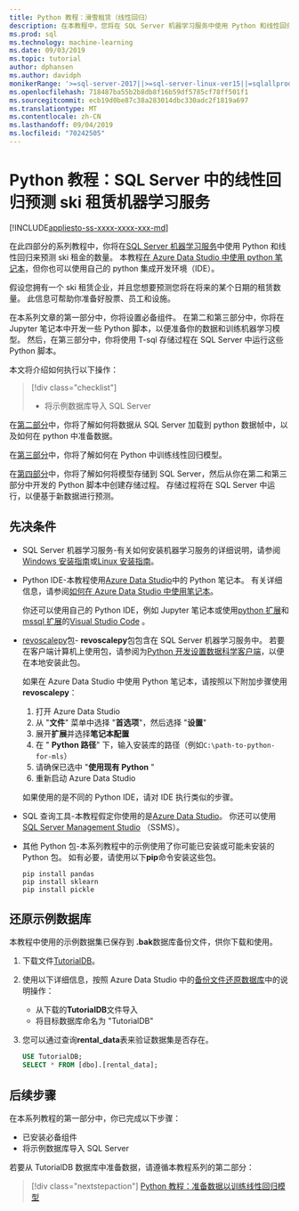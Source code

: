 ```yaml
---
title: Python 教程：滑雪租赁（线性回归）
description: 在本教程中，您将在 SQL Server 机器学习服务中使用 Python 和线性回归来预测滑雪租赁的数量。
ms.prod: sql
ms.technology: machine-learning
ms.date: 09/03/2019
ms.topic: tutorial
author: dphansen
ms.author: davidph
monikerRange: '>=sql-server-2017||>=sql-server-linux-ver15||=sqlallproducts-allversions'
ms.openlocfilehash: 718487ba55b2b8db8f16b59df5785cf78ff501f1
ms.sourcegitcommit: ecb19d0be87c38a283014dbc330adc2f1819a697
ms.translationtype: MT
ms.contentlocale: zh-CN
ms.lasthandoff: 09/04/2019
ms.locfileid: "70242505"
---
```

# <a name="python-tutorial-predict-ski-rental-with-linear-regression-in-sql-server-machine-learning-services"></a>Python 教程：SQL Server 中的线性回归预测 ski 租赁机器学习服务
[!INCLUDE[appliesto-ss-xxxx-xxxx-xxx-md](../../includes/appliesto-ss-xxxx-xxxx-xxx-md.md)]

在此四部分的系列教程中，你将在[SQL Server 机器学习服务](../what-is-sql-server-machine-learning.md)中使用 Python 和线性回归来预测 ski 租金的数量。 本教程[在 Azure Data Studio 中使用 python 笔记本](../../azure-data-studio/sql-notebooks.md)，但你也可以使用自己的 python 集成开发环境（IDE）。

假设您拥有一个 ski 租赁企业，并且您想要预测您将在将来的某个日期的租赁数量。 此信息可帮助你准备好股票、员工和设施。

在本系列文章的第一部分中，你将设置必备组件。 在第二和第三部分中，你将在 Jupyter 笔记本中开发一些 Python 脚本，以便准备你的数据和训练机器学习模型。 然后，在第三部分中，你将使用 T-sql 存储过程在 SQL Server 中运行这些 Python 脚本。

本文将介绍如何执行以下操作：

> [!div class="checklist"]
> * 将示例数据库导入 SQL Server 

在[第二部分](python-ski-rental-linear-regression-prepare-data.md)中，你将了解如何将数据从 SQL Server 加载到 python 数据帧中，以及如何在 python 中准备数据。

在[第三部分](python-ski-rental-linear-regression-train-model.md)中，你将了解如何在 Python 中训练线性回归模型。

在[第四部分](python-ski-rental-linear-regression-deploy-model.md)中，你将了解如何将模型存储到 SQL Server，然后从你在第二和第三部分中开发的 Python 脚本中创建存储过程。 存储过程将在 SQL Server 中运行，以便基于新数据进行预测。

## <a name="prerequisites"></a>先决条件

* SQL Server 机器学习服务-有关如何安装机器学习服务的详细说明，请参阅[Windows 安装指南](../install/sql-machine-learning-services-windows-install.md)或[Linux 安装指南](../../linux/sql-server-linux-setup-machine-learning.md?toc=%2Fsql%2Fadvanced-analytics%2Ftoc.json)。

* Python IDE-本教程使用[Azure Data Studio](../../azure-data-studio/what-is.md)中的 Python 笔记本。 有关详细信息，请参阅[如何在 Azure Data Studio 中使用笔记本](../../azure-data-studio/sql-notebooks.md)。 

    你还可以使用自己的 Python IDE，例如 Jupyter 笔记本或使用[python 扩展](https://marketplace.visualstudio.com/items?itemName=ms-python.python)和[mssql 扩展](https://marketplace.visualstudio.com/items?itemName=ms-mssql.mssql)的[Visual Studio Code](https://code.visualstudio.com/docs) 。 

* [revoscalepy](../python/ref-py-revoscalepy.md)包- **revoscalepy**包包含在 SQL Server 机器学习服务中。 若要在客户端计算机上使用包，请参阅为[Python 开发设置数据科学客户端](../python/setup-python-client-tools-sql.md)，以便在本地安装此包。

    如果在 Azure Data Studio 中使用 Python 笔记本，请按照以下附加步骤使用**revoscalepy**：

    1. 打开 Azure Data Studio
    1. 从 "**文件**" 菜单中选择 "**首选项**"，然后选择 "**设置**"
    1. 展开**扩展**并选择**笔记本配置**
    1. 在 " **Python 路径**" 下，输入安装库的路径（例如`C:\path-to-python-for-mls`）
    1. 请确保已选中 "**使用现有 Python** "
    1. 重新启动 Azure Data Studio

    如果使用的是不同的 Python IDE，请对 IDE 执行类似的步骤。

* SQL 查询工具-本教程假定你使用的是[Azure Data Studio](../../azure-data-studio/what-is.md)。 你还可以使用[SQL Server Management Studio](../../ssms/sql-server-management-studio-ssms.md) （SSMS）。

* 其他 Python 包-本系列教程中的示例使用了你可能已安装或可能未安装的 Python 包。 如有必要，请使用以下**pip**命令安装这些包。

    ```console
    pip install pandas
    pip install sklearn
    pip install pickle
    ```

## <a name="restore-the-sample-database"></a>还原示例数据库

本教程中使用的示例数据集已保存到 **.bak**数据库备份文件，供你下载和使用。

1. 下载文件[TutorialDB](https://sqlchoice.blob.core.windows.net/sqlchoice/static/TutorialDB.bak)。

1. 使用以下详细信息，按照 Azure Data Studio 中的[备份文件还原数据库](../../azure-data-studio/tutorial-backup-restore-sql-server.md#restore-a-database-from-a-backup-file)中的说明操作：

   * 从下载的**TutorialDB**文件导入
   * 将目标数据库命名为 "TutorialDB"

1. 您可以通过查询**rental_data**表来验证数据集是否存在。

    ```sql
    USE TutorialDB;
    SELECT * FROM [dbo].[rental_data];
    ```

## <a name="next-steps"></a>后续步骤

在本系列教程的第一部分中，你已完成以下步骤：

* 已安装必备组件
* 将示例数据库导入 SQL Server

若要从 TutorialDB 数据库中准备数据，请遵循本教程系列的第二部分：

> [!div class="nextstepaction"]
> [Python 教程：准备数据以训练线性回归模型](python-ski-rental-linear-regression-prepare-data.md)